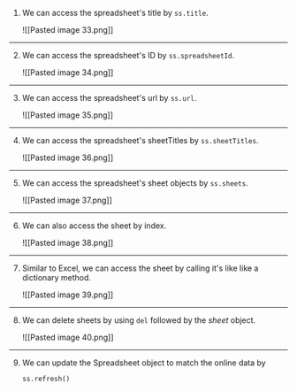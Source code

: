 1. We can access the spreadsheet's title by `ss.title`.

	![[Pasted image 33.png]]

---

2. We can access the spreadsheet's ID by `ss.spreadsheetId`.

	![[Pasted image 34.png]]
	
---

3. We can access the spreadsheet's url by `ss.url`.

	![[Pasted image 35.png]]

---

4. We can access the spreadsheet's sheetTitles by `ss.sheetTitles`.


	![[Pasted image 36.png]]
	
--- 

5. We can access the spreadsheet's sheet objects by `ss.sheets`.

	![[Pasted image 37.png]]
	
---

6. We can also access the sheet by index.

	![[Pasted image 38.png]]
	
---
	
7. Similar to Excel, we can access the sheet by calling it's like like a dictionary method.

	![[Pasted image 39.png]]
	
---
	
8. We can delete sheets by using `del` followed by the *sheet* object.

	![[Pasted image 40.png]]
	
---

9. We can update the Spreadsheet object to match the online data by

	`ss.refresh()`
	
